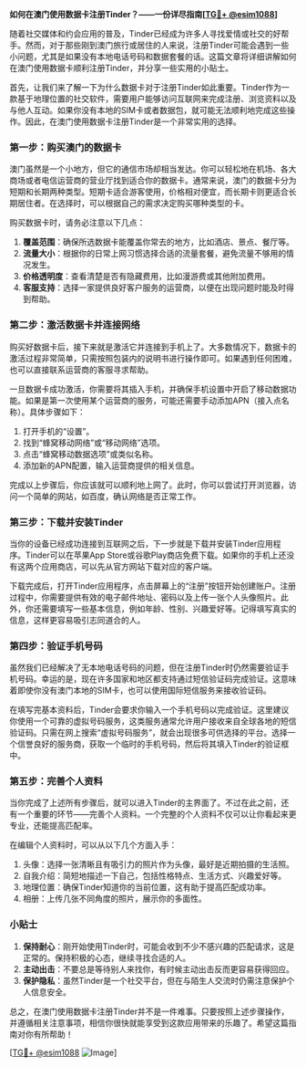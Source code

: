 **如何在澳门使用数据卡注册Tinder？——一份详尽指南[[TG💪+ @esim1088](https://t.me/s/esim1088)]**

随着社交媒体和约会应用的普及，Tinder已经成为许多人寻找爱情或社交的好帮手。然而，对于那些刚到澳门旅行或居住的人来说，注册Tinder可能会遇到一些小问题，尤其是如果没有本地电话号码和数据套餐的话。这篇文章将详细讲解如何在澳门使用数据卡顺利注册Tinder，并分享一些实用的小贴士。

首先，让我们来了解一下为什么数据卡对于注册Tinder如此重要。Tinder作为一款基于地理位置的社交软件，需要用户能够访问互联网来完成注册、浏览资料以及与他人互动。如果你没有本地的SIM卡或者数据包，就可能无法顺利地完成这些操作。因此，在澳门使用数据卡注册Tinder是一个非常实用的选择。

### 第一步：购买澳门的数据卡

澳门虽然是一个小地方，但它的通信市场却相当发达。你可以轻松地在机场、各大商场或者电信运营商的营业厅找到适合你的数据卡。通常来说，澳门的数据卡分为短期和长期两种类型。短期卡适合游客使用，价格相对便宜，而长期卡则更适合长期居住者。在选择时，可以根据自己的需求决定购买哪种类型的卡。

购买数据卡时，请务必注意以下几点：

1. **覆盖范围**：确保所选数据卡能覆盖你常去的地方，比如酒店、景点、餐厅等。
2. **流量大小**：根据你的日常上网习惯选择合适的流量套餐，避免流量不够用的情况发生。
3. **价格透明度**：查看清楚是否有隐藏费用，比如漫游费或其他附加费用。
4. **客服支持**：选择一家提供良好客户服务的运营商，以便在出现问题时能及时得到帮助。

### 第二步：激活数据卡并连接网络

购买好数据卡后，接下来就是激活它并连接到手机上了。大多数情况下，数据卡的激活过程非常简单，只需按照包装内的说明书进行操作即可。如果遇到任何困难，也可以直接联系运营商的客服寻求帮助。

一旦数据卡成功激活，你需要将其插入手机，并确保手机设置中开启了移动数据功能。如果是第一次使用某个运营商的服务，可能还需要手动添加APN（接入点名称）。具体步骤如下：

1. 打开手机的“设置”。
2. 找到“蜂窝移动网络”或“移动网络”选项。
3. 点击“蜂窝移动数据选项”或类似名称。
4. 添加新的APN配置，输入运营商提供的相关信息。

完成以上步骤后，你应该就可以顺利地上网了。此时，你可以尝试打开浏览器，访问一个简单的网站，如百度，确认网络是否正常工作。

### 第三步：下载并安装Tinder

当你的设备已经成功连接到互联网之后，下一步就是下载并安装Tinder应用程序。Tinder可以在苹果App Store或谷歌Play商店免费下载。如果你的手机上还没有这两个应用商店，可以先从官方网站下载对应的客户端。

下载完成后，打开Tinder应用程序，点击屏幕上的“注册”按钮开始创建账户。注册过程中，你需要提供有效的电子邮件地址、密码以及上传一张个人头像照片。此外，你还需要填写一些基本信息，例如年龄、性别、兴趣爱好等。记得填写真实的信息，这样更容易吸引志同道合的人。

### 第四步：验证手机号码

虽然我们已经解决了无本地电话号码的问题，但在注册Tinder时仍然需要验证手机号码。幸运的是，现在许多国家和地区都支持通过短信验证码完成验证。这意味着即使你没有澳门本地的SIM卡，也可以使用国际短信服务来接收验证码。

在填写完基本资料后，Tinder会要求你输入一个手机号码以完成验证。这里建议你使用一个可靠的虚拟号码服务，这类服务通常允许用户接收来自全球各地的短信验证码。只需在网上搜索“虚拟号码服务”，就会出现很多可供选择的平台。选择一个信誉良好的服务商，获取一个临时的手机号码，然后将其填入Tinder的验证框中。

### 第五步：完善个人资料

当你完成了上述所有步骤后，就可以进入Tinder的主界面了。不过在此之前，还有一个重要的环节——完善个人资料。一个完整的个人资料不仅可以让你看起来更专业，还能提高匹配率。

在编辑个人资料时，可以从以下几个方面入手：

1. 头像：选择一张清晰且有吸引力的照片作为头像，最好是近期拍摄的生活照。
2. 自我介绍：简短地描述一下自己，包括性格特点、生活方式、兴趣爱好等。
3. 地理位置：确保Tinder知道你的当前位置，这有助于提高匹配成功率。
4. 相册：上传几张不同角度的照片，展示你的多面性。

### 小贴士

1. **保持耐心**：刚开始使用Tinder时，可能会收到不少不感兴趣的匹配请求，这是正常的。保持积极的心态，继续寻找合适的人。
2. **主动出击**：不要总是等待别人来找你，有时候主动出击反而更容易获得回应。
3. **保护隐私**：虽然Tinder是一个社交平台，但在与陌生人交流时仍需注意保护个人信息安全。

总之，在澳门使用数据卡注册Tinder并不是一件难事。只要按照上述步骤操作，并遵循相关注意事项，相信你很快就能享受到这款应用带来的乐趣了。希望这篇指南对你有所帮助！

[[TG💪+ @esim1088](https://t.me/s/esim1088) ![Image](https://i.postimg.cc/4NQfJmqS/Snipaste-2025-05-13-00-14-12.png)]